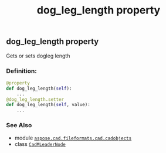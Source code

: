 ﻿---
title: dog_leg_length property
second_title: Aspose.CAD for Python via .NET API References
description: 
type: docs
weight: 210
url: /python-net/aspose.cad.fileformats.cad.cadobjects/cadmleadernode/dog_leg_length/
is_root: false
---

## dog_leg_length property


Gets or sets dogleg length
### Definition:
```python
@property
def dog_leg_length(self):
    ...
@dog_leg_length.setter
def dog_leg_length(self, value):
    ...
```

### See Also
* module [`aspose.cad.fileformats.cad.cadobjects`](../../)
* class [`CadMLeaderNode`](/cad/python-net/aspose.cad.fileformats.cad.cadobjects/cadmleadernode)
